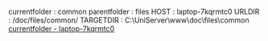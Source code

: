 currentfolder : common
parentfolder : files
HOST : laptop-7kqrmtc0
URLDIR : /doc/files/common/
TARGETDIR : C:\UniServer\www\doc\files\common
<BR/>
[currentfolder - laptop-7kqrmtc0](http://laptop-7kqrmtc0/doc/files/common/open-command-prompt-here.html)
